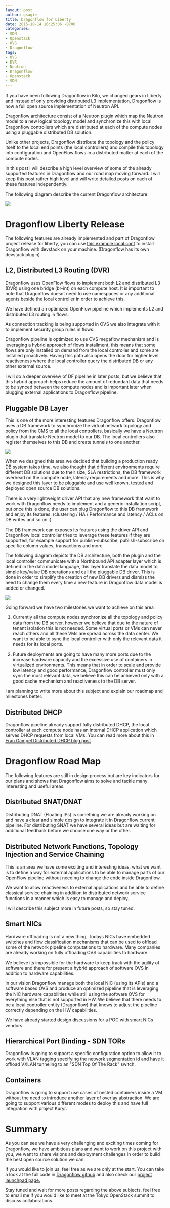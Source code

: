 ```yaml
---
layout: post
author: gsagie
title: Dragonflow for Liberty
date: 2015-10-14 16:25:06 -0700
categories:
- SDN
- Openstack
- OVS
- Dragonflow
tags:
- OVS
- DVR
- Neutron
- Dragonflow
- Openstack
- SDN
---
```


If you have been following Dragonflow in Kilo, we changed gears in Liberty and instead of only providing
distributed L3 implementation, Dragonflow is now a full open source implementation of Neutron API.

Dragonflow architecture consist of a Neutron plugin which map the Neutron model to a new logical
topology model and synchronize this with local Dragonflow controllers which are distributed at each
of the compute nodes using a pluggable distributed DB solution.

Unlike other projects, Dragonflow distribute the topology and the policy itself to the local end points
(the local controllers) and compile this topology into configuration and OpenFlow flows in a distributed matter
at each of the compute nodes.

In this post i will describe a high level overview of some of the already supported features in Dragonflow
and our road map moving forward.
I will keep this post rather high level and will write detailed posts on each of these features
independently.

The following diagram describe the current Dragonflow architecture:

<img src="https://raw.githubusercontent.com/openstack/dragonflow/master/doc/images/df-arch.jpg" />

# Dragonflow Liberty Release

The following features are already implemented and part of Dragonflow project release
for liberty, you can use [this example local.conf](https://raw.githubusercontent.com/openstack/dragonflow/master/doc/source/single-node-conf/local_controller.conf)
 to install Dragonflow with devstack on your machine.
(Dragonflow has its own devstack plugin)

## L2, Distributed L3 Routing (DVR)

Dragonflow uses OpenFlow flows to implement both L2 and distributed L3 (DVR) using one bridge (br-int) on each
compute host.
It is important to note that Dragonflow doesnt need to use namespaces or any additional agents beside
the local controller in order to achieve this.

We have defined an optimized OpenFlow pipeline which implements L2 and distributed L3 routing in flows.

As connection tracking is being supported in OVS we also integrate with it to implement security group rules
in flows.

Dragonflow pipeline is optimized to use OVS megaflow mechanism and is leveraging a hybrid approach of
flows installment, this means that some flows are only installed on demand from the local controller and
some are installed proactively.
Having this path also opens the door for higher level reactiveness where the local controller query the distributed DB
or any other external source.

I will do a deeper overview of DF pipeline in later posts, but we believe that this hybrid approach
helps reduce the amount of redundant data that needs to be synced between the compute nodes and is
important later when plugging external applications to Dragonflow pipeline.

## Pluggable DB Layer

This is one of the more interesting features Dragonflow offers.
Dragonflow uses a DB framework to synchronize the virtual network topology and policy from the CMS
to all the local controllers, basically we have a Neutron plugin that translate Neutron model
to our DB.
The local controllers also register themselves to this DB and create tunnels to one another.

<img src="https://raw.githubusercontent.com/openstack/dragonflow/master/doc/images/df-arch2.jpg" />

When we designed this area we decided that building a production ready DB system takes time, we also
thought that different environments require different DB solutions due to their size, SLA restrictions, the DB
framework overhead on the compute node, latency requirements and more.
This is why we designed this layer to be pluggable and use well known, tested and deployed open source DB solutions.

There is a very lightweight driver API that any new framework that want to work with Dragonflow needs
to implement and a generic installation script, but once this is done, the user can plug Dragonflow to this DB framework
and enjoy its features. (clustering / HA / Performance and latency / ACLs on DB writes and so on..).

The DB framework can exposes its features using the driver API and Dragonflow local controller tries to leverage these features
if they are supported, for example support for publish-subscribe, publish-subscribe on specific
column values, transactions and more.

The following diagram depicts the DB architecture, both the plugin and the local controller communicate
with a Northbound API adapter layer which is defined in the data model language, this layer translate the data
model to simple key/value DB operations and call the pluggable DB driver.
This is done in order to simplify the creation of new DB drivers and dismiss the need to change them every time
a new feature in Dragonflow data model is added or changed.

<img src="https://raw.githubusercontent.com/openstack/dragonflow/master/doc/images/df-db-arch.jpg" />

Going forward we have two milestones we want to achieve on this area

1) Currently all the compute nodes synchronize all the topology and policy data from the DB server, however
   we believe that due to the nature of tenant isolation this is not needed.
   Some virtual ports or VMs can never reach others and all these VMs are spread across the data center.
   We want to be able to sync the local controller with only the relevant data it needs for its local ports.

2) Future deployments are going to have many more ports due to the increase hardware capacity and the excessive use
   of containers in virtualized environments.
   This means that in order to scale and provide low latency and good performance, Dragonflow controller must
   only sync the most relevant data, we believe this can be achieved only with a good cache mechanism and
   reactiveness to the DB server.

I am planning to write more about this subject and explain our roadmap and milestones better.

## Distributed DHCP

Dragonflow pipeline already support fully distributed DHCP, the local controller at each compute node has an internal
DHCP application which serves DHCP requests from local VMs.
You can read more about this in [Eran Gampel Distributed DHCP blog post](http://blog.gampel.net/2015/09/dragonflow-distributed-dhcp-for.html)

# Dragonflow Road Map

The following features are still in design process but are key indicators for our plans
and shows that Dragonflow aims to solve and tackle many interesting and useful areas.

## Distributed SNAT/DNAT

Distributing DNAT (Floating IPs) is something we are already working on and have a clear and simple
design to integrate it in Dragonflow current pipeline.
For distributing SNAT we have several ideas but are waiting for additional feedback before we choose
one way or the other.

## Distributed Network Functions, Topology Injection and Service Chaining

This is an area we have some exciting and interesting ideas, what we want is to define a way for external applications
to be able to manage parts of our OpenFlow pipeline without needing to change the code inside Dragonflow.

We want to allow reactiveness to external applications and be able to define classical service chaining in addition to distributed
network service functions in a manner which is easy to manage and deploy.

I will describe this subject more in future posts, so stay tuned.

## Smart NICs

Hardware offloading is not a new thing, Todays NICs have embedded switches and flow classification
mechanisms that can be used to offload some of the network pipeline computations to hardware.
Many companies are already working on fully offloading OVS capabilities to hardware.

We believe its impossible for the hardware to keep track with the agility of software and there for present
a hybrid approach of software OVS in addition to hardware capabilities.

In our vision Dragonflow manage both the local NIC (using its APIs) and a software based OVS and
produce an optimized pipeline that is leveraging the NIC hardware capabilities while still using
the software OVS for everything else that is not supported in HW.
We believe that there needs to be a local controller entity (Dragonflow) that knows to adjust the
pipeline correctly depending on the HW capabilities.

We have already started design discussions for a POC with smart NICs vendors.

## Hierarchical Port Binding - SDN TORs

Dragonflow is going to support a specific configuration option to allow it to work with VLAN
tagging specifying the network segmentation id and have it offload VXLAN tunneling
to an "SDN Top Of The Rack" switch.

## Containers

Dragonflow is going to support use cases of nested containers inside a VM without the need to introduce
another layer of overlay abstraction.
We are going to support various different modes to deploy this and have full integration with
project Kuryr.

# Summary

As you can see we have a very challenging and exciting times coming for Dragonflow, we have ambitious
plans and want to work on this project with you, we want to share visions and deployment challenges in order
to build the best open source solution we can.

If you would like to join us, feel free as we are only at the start.
You can take a look at the full code in [Dragonflow github](https://github.com/openstack/dragonflow) and also check
our [project launchpad page.](https://launchpad.net/dragonflow)

Stay tuned and wait for more posts regarding the above subjects, feel free to email me
if you would like to meet at the Tokyo OpenStack summit to discuss collaborations.

